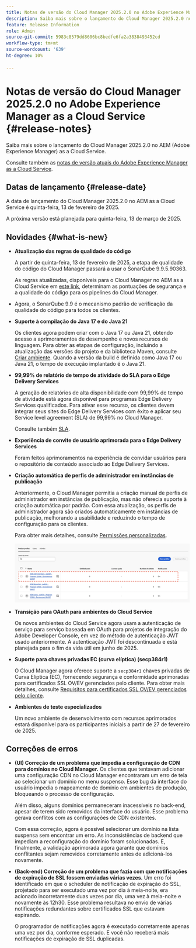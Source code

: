 ```yaml
---
title: Notas de versão do Cloud Manager 2025.2.0 no Adobe Experience Manager as a Cloud Service
description: Saiba mais sobre o lançamento do Cloud Manager 2025.2.0 no AEM as a Cloud Service.
feature: Release Information
role: Admin
source-git-commit: 5983c8579dd8606bc8bedfe6fa2a3838493452cd
workflow-type: tm+mt
source-wordcount: '639'
ht-degree: 10%

---
```


# Notas de versão do Cloud Manager 2025.2.0 no Adobe Experience Manager as a Cloud Service {#release-notes}

<!-- https://wiki.corp.adobe.com/pages/viewpage.action?pageId=3389843928 -->

Saiba mais sobre o lançamento do Cloud Manager 2025.2.0 no AEM (Adobe Experience Manager) as a Cloud Service.


Consulte também as [notas de versão atuais do Adobe Experience Manager as a Cloud Service](/help/release-notes/release-notes-cloud/release-notes-current.md).

## Datas de lançamento {#release-date}

A data de lançamento do Cloud Manager 2025.2.0 no AEM as a Cloud Service é quinta-feira, 13 de fevereiro de 2025.

A próxima versão está planejada para quinta-feira, 13 de março de 2025.

## Novidades {#what-is-new}

* **Atualização das regras de qualidade do código**

  A partir de quinta-feira, 13 de fevereiro de 2025, a etapa de qualidade do código do Cloud Manager passará a usar o SonarQube 9.9.5.90363.

  As regras atualizadas, disponíveis para o Cloud Manager no AEM as a Cloud Service em [este link](/help/implementing/cloud-manager/code-quality-testing.md#understanding-code-quality-rules), determinam as pontuações de segurança e a qualidade do código para os pipelines do Cloud Manager.

* Agora, o SonarQube 9.9 é o mecanismo padrão de verificação da qualidade do código para todos os clientes.

* **Suporte à compilação do Java 17 e do Java 21**

  Os clientes agora podem criar com o Java 17 ou Java 21, obtendo acesso a aprimoramentos de desempenho e novos recursos de linguagem. Para obter as etapas de configuração, incluindo a atualização das versões do projeto e da biblioteca Maven, consulte [Criar ambiente](/help/implementing/cloud-manager/getting-access-to-aem-in-cloud/build-environment-details.md). Quando a versão da build é definida como Java 17 ou Java 21, o tempo de execução implantado é o Java 21.

* **99,99% de relatório de tempo de atividade do SLA para o Edge Delivery Services**

  A geração de relatórios de alta disponibilidade com 99,99% de tempo de atividade está agora disponível para programas Edge Delivery Services qualificados. Para ativar esse recurso, os clientes devem integrar seus sites do Edge Delivery Services com êxito e aplicar seu Service level agreement (SLA) de 99,99% no Cloud Manager.

  Consulte também [SLA](/help/implementing/cloud-manager/getting-access-to-aem-in-cloud/creating-production-programs.md#sla).

* **Experiência de convite de usuário aprimorada para o Edge Delivery Services**

  Foram feitos aprimoramentos na experiência de convidar usuários para o repositório de conteúdo associado ao Edge Delivery Services. <!-- CMGR-65331 -->

* **Criação automática de perfis de administrador em instâncias de publicação**

  Anteriormente, o Cloud Manager permitia a criação manual de perfis de administrador em instâncias de publicação, mas não oferecia suporte à criação automática por padrão. Com essa atualização, os perfis de administrador agora são criados automaticamente em instâncias de publicação, melhorando a usabilidade e reduzindo o tempo de configuração para os clientes.

  Para obter mais detalhes, consulte [Permissões personalizadas](/help/implementing/cloud-manager/custom-permissions.md).

  ![Filtragem de atividades de pipeline](/help/implementing/cloud-manager/release-notes/assets/product-profiles.png)

* **Transição para OAuth para ambientes do Cloud Service**

  Os novos ambientes do Cloud Service agora usam a autenticação de serviço para serviço baseada em OAuth para projetos de integração do Adobe Developer Console, em vez do método de autenticação JWT usado anteriormente. A autenticação JWT foi descontinuada e está planejada para o fim da vida útil em junho de 2025.

* **Suporte para chaves privadas EC (curva elíptica) (secp384r1)**

  O Cloud Manager agora oferece suporte a `secp384r1` chaves privadas de Curva Elíptica (EC), fornecendo segurança e conformidade aprimoradas para certificados SSL OV/EV gerenciados pelo cliente.
Para obter mais detalhes, consulte [Requisitos para certificados SSL OV/EV gerenciados pelo cliente](/help/implementing/cloud-manager/managing-ssl-certifications/introduction-to-ssl-certificates.md#requirements). <!-- CMGR-63636 -->

* **Ambientes de teste especializados**

  Um novo ambiente de desenvolvimento com recursos aprimorados estará disponível para os participantes iniciais a partir de 27 de fevereiro de 2025.


<!--
## Early adoption program {#early-adoption}

Be a part of Cloud Manager's early adoption program and have a chance to test upcoming features. -->


## Correções de erros

* **(UI) Correção de um problema que impedia a configuração de CDN para domínios no Cloud Manager.**
Os clientes que tentavam adicionar uma configuração CDN no Cloud Manager encontraram um erro de tela ao selecionar um domínio no menu suspenso. Esse bug da interface do usuário impedia o mapeamento de domínio em ambientes de produção, bloqueando o processo de configuração.

  Além disso, alguns domínios permaneceram inacessíveis no back-end, apesar de terem sido removidos da interface do usuário. Esse problema gerava conflitos com as configurações de CDN existentes.

  Com essa correção, agora é possível selecionar um domínio na lista suspensa sem encontrar um erro. As inconsistências de backend que impediam a reconfiguração do domínio foram solucionadas. E, finalmente, a validação aprimorada agora garante que domínios conflitantes sejam removidos corretamente antes de adicioná-los novamente.<!-- CMGR-64888 -->
* **(Back-end) Correção de um problema que fazia com que notificações de expiração de SSL fossem enviadas várias vezes.**
Um erro foi identificado em que o scheduler de notificação de expiração do SSL, projetado para ser executado uma vez por dia à meia-noite, era acionado incorretamente duas vezes por dia, uma vez à meia-noite e novamente às 12h30. Esse problema resultava no envio de várias notificações redundantes sobre certificados SSL que estavam expirando.

  O programador de notificações agora é executado corretamente apenas uma vez por dia, conforme esperado. E você não receberá mais notificações de expiração de SSL duplicadas. <!-- CMGR-64748 -->




<!-- ## Known issues {#known-issues} -->
